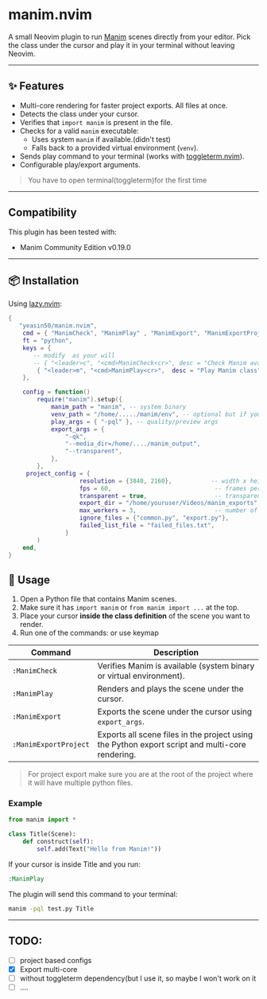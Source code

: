# manim.nvim

A small Neovim plugin to run [Manim](https://www.manim.community/) scenes directly from your editor.
Pick the class under the cursor and play it in your terminal without leaving Neovim.

---

## ✨ Features

- Multi-core rendering for faster project exports. All files at once.
- Detects the class under your cursor.
- Verifies that `import manim` is present in the file.
- Checks for a valid `manim` executable:
  - Uses system `manim` if available.(didn't test)
  - Falls back to a provided virtual environment (`venv`).
- Sends play command to your terminal (works with [toggleterm.nvim](https://github.com/akinsho/toggleterm.nvim)).
- Configurable play/export arguments.

> You have to open terminal(toggleterm)for the first time

---

## Compatibility

This plugin has been tested with:

- Manim Community Edition v0.19.0

---

## 📦 Installation

Using [lazy.nvim](https://github.com/folke/lazy.nvim):

```lua
{
   "yeasin50/manim.nvim",
    cmd = { "ManimCheck", "ManimPlay" , "ManimExport", "ManimExportProject"},
    ft = "python",
    keys = {
       -- modify  as your will
       -- { "<leader>c", "<cmd>ManimCheck<cr>", desc = "Check Manim availability" },
        { "<leader>m", "<cmd>ManimPlay<cr>",  desc = "Play Manim class" },
    },

    config = function()
        require("manim").setup({
            manim_path = "manim", -- system binary
            venv_path = "/home/...../manim/env", -- optional but if you are just using environment,provide full path
            play_args = { "-pql" }, -- quality/preview args
			export_args = {
				"-qk",
				"--media_dir=/home/..../manim_output",
				"--transparent",
			},
        },
     project_config = {
                    resolution = {3840, 2160},           -- width x height
                    fps = 60,                             -- frames per second
                    transparent = true,                   -- transparent background
                    export_dir = "/home/youruser/Videos/manim_exports", -- output directory
                    max_workers = 3,                      -- number of concurrent renders
                    ignore_files = {"common.py", "export.py"},         -- files to skip
                    failed_list_file = "failed_files.txt",             -- log failures
                }
        )
    end,
}
```

## 🚀 Usage

1. Open a Python file that contains Manim scenes.
2. Make sure it has `import manim` or `from manim import ...` at the top.
3. Place your cursor **inside the class definition** of the scene you want to render.
4. Run one of the commands: or use keymap

| Command               | Description                                                                                     |
| --------------------- | ----------------------------------------------------------------------------------------------- |
| `:ManimCheck`         | Verifies Manim is available (system binary or virtual environment).                             |
| `:ManimPlay`          | Renders and plays the scene under the cursor.                                                   |
| `:ManimExport`        | Exports the scene under the cursor using `export_args`.                                         |
| `:ManimExportProject` | Exports all scene files in the project using the Python export script and multi-core rendering. |

> For project export make sure you are at the root of the project where it will have multiple python files.

### Example

```python
from manim import *

class Title(Scene):
    def construct(self):
        self.add(Text("Hello from Manim!"))
```

If your cursor is inside Title and you run:

```cmd
:ManimPlay
```

The plugin will send this command to your terminal:

```bash
manim -pql test.py Title
```

---

## TODO:

- [ ] project based configs
- [x] Export multi-core
- [ ] without toggleterm dependency(but I use it, so maybe I won't work on it
- [ ] ....
